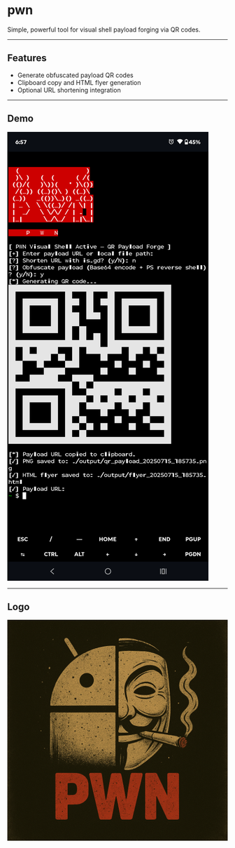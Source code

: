 # pwn

Simple, powerful tool for visual shell payload forging via QR codes.

---

## Features
- Generate obfuscated payload QR codes
- Clipboard copy and HTML flyer generation
- Optional URL shortening integration

---

## Demo
![pwn Demo](assets/pwn_demo.png)

---

## Logo
![pwn Logo](assets/pwn_logo.png)
